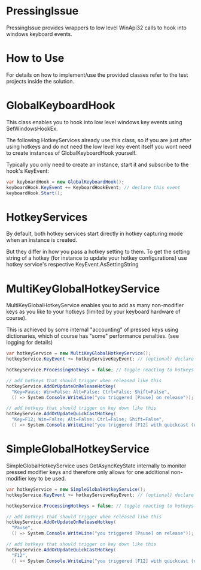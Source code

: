 # PressingIssue

PressingIssue provides wrappers to low level WinApi32 calls to hook into windows keyboard events.

# How to Use

For details on how to implement/use the provided classes refer to the test projects inside the solution.

# GlobalKeyboardHook

This class enables you to hook into low level windows key events using SetWindowsHookEx.

The following HotkeyServices already use this class, so if you are just after using hotkeys and do not need the low level key event itself you wont need to create instances of GlobalKeyboardHook yourself.

Typically you only need to create an instance, start it and subscribe to the hook's KeyEvent:

```cs
var keyboardHook = new GlobalKeyboardHook();
keyboardHook.KeyEvent += KeyboardHookEvent; // declare this event
keyboardHook.Start();
```

# HotkeyServices

By default, both hotkey services start directly in hotkey capturing mode when an instance is created.

But they differ in how you pass a hotkey setting to them.
To get the setting string of a hotkey (for instance to update your hotkey configurations) use hotkey service's respective KeyEvent.AsSettingString

# MultiKeyGlobalHotkeyService

MultiKeyGlobalHotkeyService enables you to add as many non-modifier keys as you like to your hotkeys (limited by your keyboard hardware of course).

This is achieved by some internal "accounting" of pressed keys using dictionaries, which of course has "some" performance penalties. (see logging for details)

```cs
var hotkeyService = new MultiKeyGlobalHotkeyService();
hotkeyService.KeyEvent += hotkeyServiveKeyEvent; // (optional) declare this event if you want to react to it

hotkeyService.ProcessingHotkeys = false; // toggle reacting to hotkeys if needed

// add hotkeys that should trigger when released like this
hotkeyService.AddOrUpdateOnReleaseHotkey(
  "Key=Pause; Win=False; Alt=False; Ctrl=False; Shift=False",
  () => System.Console.WriteLine("you triggered [Pause] on release"));

// add hotkeys that should trigger on key down like this
hotkeyService.AddOrUpdateQuickCastHotkey(
  "Key=F12; Win=False; Alt=False; Ctrl=False; Shift=False",
  () => System.Console.WriteLine("you triggered [F12] with quickcast (on key down)"));
```

# SimpleGlobalHotkeyService

SimpleGlobalHotkeyService uses GetAsyncKeyState internally to monitor pressed modifier keys and therefore only allows for one additional non-modifier key to be used.

```cs
var hotkeyService = new SimpleGlobalHotkeyService();
hotkeyService.KeyEvent += hotkeyServiveKeyEvent; // (optional) declare this event if you want to react to it

hotkeyService.ProcessingHotkeys = false; // toggle reacting to hotkeys if needed

// add hotkeys that should trigger when released like this
hotkeyService.AddOrUpdateOnReleaseHotkey(
  "Pause",
  () => System.Console.WriteLine("you triggered [Pause] on release"));

// add hotkeys that should trigger on key down like this
hotkeyService.AddOrUpdateQuickCastHotkey(
  "F12",
  () => System.Console.WriteLine("you triggered [F12] with quickcast (on key down)"));
```
